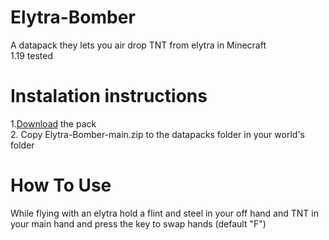 # Elytra-Bomber
A datapack they lets you air drop TNT from elytra in Minecraft  
1.19 tested
# Instalation instructions
1.[Download](https://github.com/Username-Cant-Be-Blank/Elytra-Bomber/archive/refs/heads/main/Elytra-Bomber.zip) the pack  
2. Copy Elytra-Bomber-main.zip to the datapacks folder in your world's folder
# How To Use
While flying with an elytra hold a flint and steel in your off hand and TNT in your main hand and press the key to swap hands (default "F")